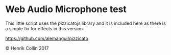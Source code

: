 # Web Audio Microphone test


This little script uses the pizzicatojs library and it is included here as there is a simple fix for effects in this version.

https://github.com/alemangui/pizzicato

&copy; Henrik Collin 2017
